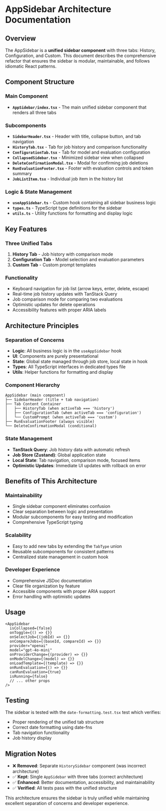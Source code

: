 # AppSidebar Architecture Documentation

## Overview

The AppSidebar is a **unified sidebar component** with three tabs: History, Configuration, and Custom. This document describes the comprehensive refactor that ensures the sidebar is modular, maintainable, and follows idiomatic React patterns.

## Component Structure

### Main Component

- **`AppSidebar/index.tsx`** - The main unified sidebar component that renders all three tabs

### Subcomponents

- **`SidebarHeader.tsx`** - Header with title, collapse button, and tab navigation
- **`HistoryTab.tsx`** - Tab for job history and comparison functionality
- **`ConfigurationTab.tsx`** - Tab for model and evaluation configuration
- **`CollapsedSidebar.tsx`** - Minimized sidebar view when collapsed
- **`DeleteConfirmationModal.tsx`** - Modal for confirming job deletions
- **`RunEvaluationFooter.tsx`** - Footer with evaluation controls and token summary
- **`JobListItem.tsx`** - Individual job item in the history list

### Logic & State Management

- **`useAppSidebar.ts`** - Custom hook containing all sidebar business logic
- **`types.ts`** - TypeScript type definitions for the sidebar
- **`utils.ts`** - Utility functions for formatting and display logic

## Key Features

### Three Unified Tabs

1. **History Tab** - Job history with comparison mode
2. **Configuration Tab** - Model selection and evaluation parameters
3. **Custom Tab** - Custom prompt templates

### Functionality

- Keyboard navigation for job list (arrow keys, enter, delete, escape)
- Real-time job history updates with TanStack Query
- Job comparison mode for comparing two evaluations
- Optimistic updates for delete operations
- Accessibility features with proper ARIA labels

## Architecture Principles

### Separation of Concerns

- **Logic**: All business logic is in the `useAppSidebar` hook
- **UI**: Components are purely presentational
- **State**: Global state managed through job store, local state in hook
- **Types**: All TypeScript interfaces in dedicated types file
- **Utils**: Helper functions for formatting and display

### Component Hierarchy

```
AppSidebar (main component)
├── SidebarHeader (title + tab navigation)
├── Tab Content Container
│   ├── HistoryTab (when activeTab === 'history')
│   ├── ConfigurationTab (when activeTab === 'configuration')
│   └── CustomPrompt (when activeTab === 'custom')
├── RunEvaluationFooter (always visible)
└── DeleteConfirmationModal (conditional)
```

### State Management

- **TanStack Query**: Job history data with automatic refresh
- **Job Store (Zustand)**: Global application state
- **Local State**: Tab navigation, comparison mode, focused items
- **Optimistic Updates**: Immediate UI updates with rollback on error

## Benefits of This Architecture

### Maintainability

- Single sidebar component eliminates confusion
- Clear separation between logic and presentation
- Modular subcomponents for easy testing and modification
- Comprehensive TypeScript typing

### Scalability

- Easy to add new tabs by extending the `TabType` union
- Reusable subcomponents for consistent patterns
- Centralized state management in custom hook

### Developer Experience

- Comprehensive JSDoc documentation
- Clear file organization by feature
- Accessible components with proper ARIA support
- Error handling with optimistic updates

## Usage

```tsx
<AppSidebar
  isCollapsed={false}
  onToggle={() => {}}
  onSelectJob={(jobId) => {}}
  onCompareJobs={(baseId, compareId) => {}}
  provider="openai"
  model="gpt-4o-mini"
  onProviderChange={(provider) => {}}
  onModelChange={(model) => {}}
  onLoadTemplate={(template) => {}}
  onRunEvaluation={() => {}}
  canRunEvaluation={true}
  isRunning={false}
  // ... other props
/>
```

## Testing

The sidebar is tested with the `date-formatting.test.tsx` test which verifies:

- Proper rendering of the unified tab structure
- Correct date formatting using date-fns
- Tab navigation functionality
- Job history display

## Migration Notes

- ❌ **Removed**: Separate `HistorySidebar` component (was incorrect architecture)
- ✅ **Kept**: Single `AppSidebar` with three tabs (correct architecture)
- ✅ **Enhanced**: Better documentation, accessibility, and maintainability
- ✅ **Verified**: All tests pass with the unified structure

This architecture ensures the sidebar is truly unified while maintaining excellent separation of concerns and developer experience.
